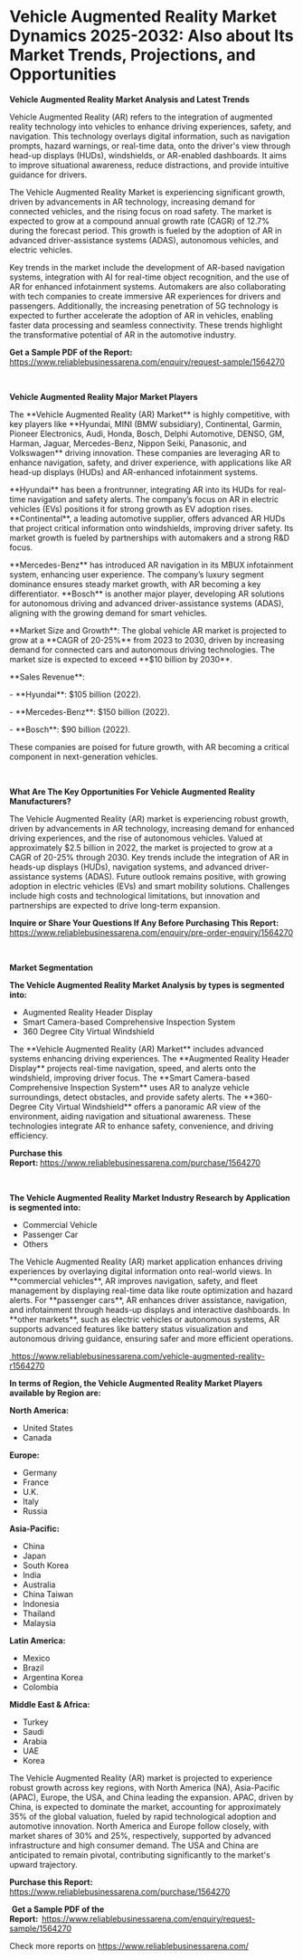 <p><h1>Vehicle Augmented Reality Market Dynamics 2025-2032: Also about Its Market Trends, Projections, and Opportunities</h1></p><p><strong>Vehicle Augmented Reality Market Analysis and Latest Trends</strong></p>
<p><p>Vehicle Augmented Reality (AR) refers to the integration of augmented reality technology into vehicles to enhance driving experiences, safety, and navigation. This technology overlays digital information, such as navigation prompts, hazard warnings, or real-time data, onto the driver's view through head-up displays (HUDs), windshields, or AR-enabled dashboards. It aims to improve situational awareness, reduce distractions, and provide intuitive guidance for drivers.</p><p>The Vehicle Augmented Reality Market is experiencing significant growth, driven by advancements in AR technology, increasing demand for connected vehicles, and the rising focus on road safety. The market is expected to grow at a compound annual growth rate (CAGR) of 12.7% during the forecast period. This growth is fueled by the adoption of AR in advanced driver-assistance systems (ADAS), autonomous vehicles, and electric vehicles.</p><p>Key trends in the market include the development of AR-based navigation systems, integration with AI for real-time object recognition, and the use of AR for enhanced infotainment systems. Automakers are also collaborating with tech companies to create immersive AR experiences for drivers and passengers. Additionally, the increasing penetration of 5G technology is expected to further accelerate the adoption of AR in vehicles, enabling faster data processing and seamless connectivity. These trends highlight the transformative potential of AR in the automotive industry.</p></p>
<p><strong>Get a Sample PDF of the Report:&nbsp;</strong> <a href="https://www.reliablebusinessarena.com/enquiry/request-sample/1564270?utm_campaign=2039&utm_medium=2&utm_source=Github&utm_content=ia&utm_term=21012025&utm_id=vehicle-augmented-reality">https://www.reliablebusinessarena.com/enquiry/request-sample/1564270</a></p>
<p>&nbsp;</p>
<p><strong>Vehicle Augmented Reality Major Market Players</strong></p>
<p><p>The **Vehicle Augmented Reality (AR) Market** is highly competitive, with key players like **Hyundai, MINI (BMW subsidiary), Continental, Garmin, Pioneer Electronics, Audi, Honda, Bosch, Delphi Automotive, DENSO, GM, Harman, Jaguar, Mercedes-Benz, Nippon Seiki, Panasonic, and Volkswagen** driving innovation. These companies are leveraging AR to enhance navigation, safety, and driver experience, with applications like AR head-up displays (HUDs) and AR-enhanced infotainment systems.</p><p>**Hyundai** has been a frontrunner, integrating AR into its HUDs for real-time navigation and safety alerts. The company’s focus on AR in electric vehicles (EVs) positions it for strong growth as EV adoption rises. **Continental**, a leading automotive supplier, offers advanced AR HUDs that project critical information onto windshields, improving driver safety. Its market growth is fueled by partnerships with automakers and a strong R&D focus.</p><p>**Mercedes-Benz** has introduced AR navigation in its MBUX infotainment system, enhancing user experience. The company’s luxury segment dominance ensures steady market growth, with AR becoming a key differentiator. **Bosch** is another major player, developing AR solutions for autonomous driving and advanced driver-assistance systems (ADAS), aligning with the growing demand for smart vehicles.</p><p>**Market Size and Growth**: The global vehicle AR market is projected to grow at a **CAGR of 20-25%** from 2023 to 2030, driven by increasing demand for connected cars and autonomous driving technologies. The market size is expected to exceed **$10 billion by 2030**.</p><p>**Sales Revenue**:  </p><p>- **Hyundai**: $105 billion (2022).  </p><p>- **Mercedes-Benz**: $150 billion (2022).  </p><p>- **Bosch**: $90 billion (2022).  </p><p>These companies are poised for future growth, with AR becoming a critical component in next-generation vehicles.</p></p>
<p>&nbsp;</p>
<p><strong>What Are The Key Opportunities For Vehicle Augmented Reality Manufacturers?</strong></p>
<p><p>The Vehicle Augmented Reality (AR) market is experiencing robust growth, driven by advancements in AR technology, increasing demand for enhanced driving experiences, and the rise of autonomous vehicles. Valued at approximately $2.5 billion in 2022, the market is projected to grow at a CAGR of 20-25% through 2030. Key trends include the integration of AR in heads-up displays (HUDs), navigation systems, and advanced driver-assistance systems (ADAS). Future outlook remains positive, with growing adoption in electric vehicles (EVs) and smart mobility solutions. Challenges include high costs and technological limitations, but innovation and partnerships are expected to drive long-term expansion.</p></p>
<p><strong>Inquire or Share Your Questions If Any Before Purchasing This Report:</strong> <a href="https://www.reliablebusinessarena.com/enquiry/pre-order-enquiry/1564270?utm_campaign=2039&utm_medium=2&utm_source=Github&utm_content=ia&utm_term=21012025&utm_id=vehicle-augmented-reality">https://www.reliablebusinessarena.com/enquiry/pre-order-enquiry/1564270</a></p>
<p>&nbsp;</p>
<p><strong>Market Segmentation</strong></p>
<p><strong>The Vehicle Augmented Reality Market Analysis by types is segmented into:</strong></p>
<p><ul><li>Augmented Reality Header Display</li><li>Smart Camera-based Comprehensive Inspection System</li><li>360 Degree City Virtual Windshield</li></ul></p>
<p><p>The **Vehicle Augmented Reality (AR) Market** includes advanced systems enhancing driving experiences. The **Augmented Reality Header Display** projects real-time navigation, speed, and alerts onto the windshield, improving driver focus. The **Smart Camera-based Comprehensive Inspection System** uses AR to analyze vehicle surroundings, detect obstacles, and provide safety alerts. The **360-Degree City Virtual Windshield** offers a panoramic AR view of the environment, aiding navigation and situational awareness. These technologies integrate AR to enhance safety, convenience, and driving efficiency.</p></p>
<p><strong>Purchase this Report:&nbsp;</strong><a href="https://www.reliablebusinessarena.com/purchase/1564270?utm_campaign=2039&utm_medium=2&utm_source=Github&utm_content=ia&utm_term=21012025&utm_id=vehicle-augmented-reality">https://www.reliablebusinessarena.com/purchase/1564270</a></p>
<p>&nbsp;</p>
<p><strong>The Vehicle Augmented Reality Market Industry Research by Application is segmented into:</strong></p>
<p><ul><li>Commercial Vehicle</li><li>Passenger Car</li><li>Others</li></ul></p>
<p><p>The Vehicle Augmented Reality (AR) market application enhances driving experiences by overlaying digital information onto real-world views. In **commercial vehicles**, AR improves navigation, safety, and fleet management by displaying real-time data like route optimization and hazard alerts. For **passenger cars**, AR enhances driver assistance, navigation, and infotainment through heads-up displays and interactive dashboards. In **other markets**, such as electric vehicles or autonomous systems, AR supports advanced features like battery status visualization and autonomous driving guidance, ensuring safer and more efficient operations.</p></p>
<p><a href="https://www.reliablebusinessarena.com/vehicle-augmented-reality-r1564270?utm_campaign=2039&utm_medium=2&utm_source=Github&utm_content=ia&utm_term=21012025&utm_id=vehicle-augmented-reality">&nbsp;https://www.reliablebusinessarena.com/vehicle-augmented-reality-r1564270</a></p>
<p><strong>In terms of Region, the Vehicle Augmented Reality Market Players available by Region are:</strong></p>
<p>
    <p> <strong> North America: </strong>
        <ul>
            <li>United States</li>
            <li>Canada</li>
        </ul>
        </p> 
    <p> <strong> Europe: </strong>
        <ul>
            <li>Germany</li>
            <li>France</li>
            <li>U.K.</li>
            <li>Italy</li>
            <li>Russia</li>
        </ul>
        </p> 
    <p> <strong> Asia-Pacific: </strong>
        <ul>
            <li>China</li>
            <li>Japan</li>
            <li>South Korea</li>
            <li>India</li>
            <li>Australia</li>
            <li>China Taiwan</li>
            <li>Indonesia</li>
            <li>Thailand</li>
            <li>Malaysia</li>
        </ul>
        </p> 
    <p> <strong> Latin America: </strong>
        <ul>
            <li>Mexico</li>
            <li>Brazil</li>
            <li>Argentina Korea</li>
            <li>Colombia</li>
        </ul>
        </p> 
    <p> <strong> Middle East & Africa: </strong>
        <ul>
            <li>Turkey</li>
            <li>Saudi</li>
            <li>Arabia</li>
            <li>UAE</li>
            <li>Korea</li>
        </ul>
    </p>
    </p>
<p><p>The Vehicle Augmented Reality (AR) market is projected to experience robust growth across key regions, with North America (NA), Asia-Pacific (APAC), Europe, the USA, and China leading the expansion. APAC, driven by China, is expected to dominate the market, accounting for approximately 35% of the global valuation, fueled by rapid technological adoption and automotive innovation. North America and Europe follow closely, with market shares of 30% and 25%, respectively, supported by advanced infrastructure and high consumer demand. The USA and China are anticipated to remain pivotal, contributing significantly to the market's upward trajectory.</p></p>
<p><strong>Purchase this Report: </strong><a href="https://www.reliablebusinessarena.com/purchase/1564270?utm_campaign=2039&utm_medium=2&utm_source=Github&utm_content=ia&utm_term=21012025&utm_id=vehicle-augmented-reality">https://www.reliablebusinessarena.com/purchase/1564270</a></p>
<p>&nbsp;<strong>Get a Sample PDF of the Report:&nbsp;&nbsp;</strong><a href="https://www.reliablebusinessarena.com/enquiry/request-sample/1564270?utm_campaign=2039&utm_medium=2&utm_source=Github&utm_content=ia&utm_term=21012025&utm_id=vehicle-augmented-reality">https://www.reliablebusinessarena.com/enquiry/request-sample/1564270</a></p>
<p><strong></strong></p>
<p>Check more reports on <a href="https://www.reliablebusinessarena.com/?utm_campaign=2039&utm_medium=2&utm_source=Github&utm_content=ia&utm_term=21012025&utm_id=vehicle-augmented-reality">https://www.reliablebusinessarena.com/</a></p>